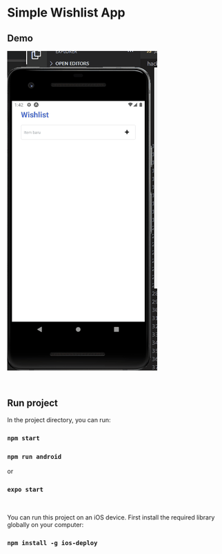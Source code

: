 # Simple Wishlist App

## Demo

![Wishlist App Demo](demo/demo-wishlist.gif)


<br>


## Run project

In the project directory, you can run:

### `npm start`
### `npm run android`

or

### `expo start`

<br>

You can run this project on an iOS device. First install the required library globally on your computer:
### `npm install -g ios-deploy`


